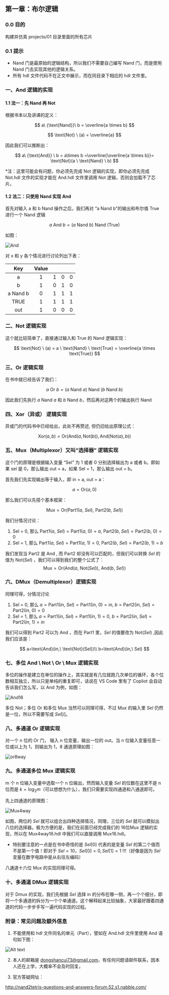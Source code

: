 
## 第一章：布尔逻辑

### 0.0 目的

构建并仿真 projects/01 目录里面的所有芯片

### 0.1 提示

* Nand 门是最原始的逻辑结构，所以我们不需要自己编写 Nand 门，而是使用 Nand 门去实现其他的逻辑关系。
* 所有 hdl 文件代码不在正文中展示，而在同目录下相应的 hdl 文件里。

### 一、And 逻辑的实现

#### 1.1 法一：先 Nand 再 Not

根据书本以及讲课的定义：

$$
a\  {\text{Nand}}\ b = \overline{a \times b}
$$

$$
\text{Not} \ (a) = \overline{a}
$$

因此我们可以推断出：

$$
a\ {\text{And}} \ b = a\times b =\overline{\overline{a \times b}}= \text{Not}(a \ \text{Nand} \ b)
$$

*注：这里可能会有问题，你必须先完成 Not 逻辑的实现，即你必须先完成 Not.hdl 文件的实现才能在 And.hdl 文件里调用 Not 逻辑，否则会加载不了芯片。

#### 1.2 法二：只使用 Nand 实现 And

首先对输入 a 和 b Nand 操作之后，我们再对 “a Nand b"的输出和布尔值 True 进行一个 Nand 逻辑

$$
a\ {\text{And}} \ b = (a \ \text{Nand} \ b)\ \text{Nand}\ (\text{True})
$$

如图：

![And](https://github.com/CuiEM/Nand2Tetris_learing_logs/raw/master/01/figure/And16_C.png)

对 x 和 y 各个情况进行讨论列出下表： 

<div class="center">

|    Key   | Value |   |   |   |
|:--------:|:-----:|:-:|:-:|:-:|
| a        | 1     | 1 | 0 | 0 |
| b        | 1     | 0 | 1 | 0 |
| a Nand b | 0     | 1 | 1 | 1 |
| TRUE     | 1     | 1 | 1 | 1 |
| out      | 1     | 0 | 0 | 0 |

</div>

### 二、Not 逻辑实现

这个就比较简单了，直接通过输入和 True 的 Nand 逻辑实现：

$$
\text{Not} \ (a) = a \  \text{Nand} \ \text{True} = \overline{a \times \text{True}}
$$ 

### 三、Or 逻辑实现

在书中就已经告诉了我们：

$$
a \ \text{Or} \ b = (a\ \text{Nand} \ a)\ \text{Nand}\ (b \  \text{Nand} \ b)
$$

因此我们先执行 $a\ \text{Nand} \ a$ 和 $b \  \text{Nand} \ b$，然后再对这两个的输出执行 Nand

### 四、Xor（异或） 逻辑实现

异或门的代码书中已经给出，此处不再赘述, 但仍旧给出原理公式：

$$
\text{Xor}(a,b) = \text{Or}(\text{And}(a,\text{Not}(b)), \text{And}(\text{Not}(a),b))
$$

### 五、Mux（Multiplexor）又叫“选择器” 逻辑实现

这个门的原理是根据输入变量 “Sel” 为 1 或者 0 分别选择输出为 a 或者 b。即如果 sel 是 0，那么输出 out = a，如果 Sel = 1，那么输出 out = b。


首先我们先实现输出等于输入，即 in = a, out = a：

$$
a = \text{Or}(a, 0)
$$


那么我们可以先搭个基本框架：

$$
\text{Mux} = \text{Or}(\text{Part1}(a,\ Sel), \ \text{Part2}(b,\ Sel))
$$

我们分情况讨论：

1. Sel = 0, 那么 $\text{Part1}(a,\ Sel)=\text{Part1}(a,\ 0)=a,\  \text{Part2}(b,\ Sel)=\text{Part2}(b,\ 0)=0$
2. Sel = 1, 那么 $\text{Part1}(a,\ Sel)=\text{Part1}(a,\ 1)=0,\  \text{Part2}(b,\ Sel)=\text{Part2}(b,\ 1)=b$
   
我们发现当 $\text{Part2}$ 是 $\text{And}$ , 而 $\text{Part2}$ 却没有可以匹配的，但我们可以转换 $Sel$ 的值为 $\text{Not}(Sel)$ ，我们可以得到我们的整个公式了：
$$
\text{Mux} = \text{Or}(\text{And}(a,\ \text{Not}(Sel)), \ \text{And}(b,\ Sel))
$$

### 六、DMux（Demultiplexor）逻辑实现

同理可得，分情况讨论

1. Sel = 0, 那么 $a=\text{Part1}(in,\ Sel)=\text{Part1}(in,\ 0)=in,\  b=\text{Part2}(in,\ Sel)=\text{Part2}(in,\ 0)=0$
2. Sel = 1, 那么 $a=\text{Part1}(in,\ Sel)=\text{Part1}(in,\ 1)=0,\  b=\text{Part2}(in,\ Sel)=\text{Part2}(in,\ 1)=in$

我们可以得到 $\text{Part2}$ 可以为 $\text{And}$ ，而在 $\text{Part1}$ 里，$Sel$ 的值要改为 $\text{Not}(Sel)$ ,因此我们应该是：

$$
a=\text{And}(in,\ \text{Not}(Sel))\\
b=\text{And}(in,\ Sel)
$$

### 七、多位 And \ Not \ Or \ Mux 逻辑实现

多位的操作是建立在单位的操作上，其实就是有几位就跑几次单位的循环，各个位数相互独立，所以只是单纯的重复即可，话说在 VS Code 里有了 Copliot 会自动告诉我们怎么写，以 And 为例，如图：

![And16](https://github.com/CuiEM/Nand2Tetris_learing_logs/raw/master/01/figure/And16_C.png)

多位 Not；多位 Or 和多位 Mux 当然可以同理可得，不过 Mux 的输入里 $Sel$ 仍然是一位，所以不需要写成 $Sel[i]$。

### 八、多通道 Or 逻辑实现

对一个 n 位的 Or 门， 输入 n 位变量，输出一位的 out。当 n 位输入变量任意一位或以上为 1，则输出为 1，8 通道原理如图：

![or8way](https://github.com/CuiEM/Nand2Tetris_learing_logs/raw/master/01/figure/or8way.svg)

### 九、多通道多位 Mux 逻辑实现

m 个 n 位输入变量中选取一个 n 位输出，然而输入变量 $Sel$ 的位数在这里不是 n 位而是 $k=log_2m$（可以想想为什么），我们只需要实现四通道和八通道即可。

先上四通道的原理图：

![Mux4way](https://github.com/CuiEM/Nand2Tetris_learing_logs/raw/master/01/figure/mux4way16.svg)

如图，两位的 $Sel$ 就可以组合出四种选择情况，同理，三位的 $Sel$ 就可以模拟出八位的选择器。极为方便的是，我们在前面已经完成我们的 16位Mux 逻辑的实现，所以在 Mux4way16.hdl 中我们可以直接调用 Mux16.hdl。

* 特别要注意的一点是在书中奇怪的是 $Sel[0]$ 代表的是变量 $Sel$ 的第二个值而不是第一个值！即对于 $Sel = 10$，$Sel[0]=0,Sel[1]=1$ !!!（好像是因为 $Sel$ 变量在数字电路中是从右往左编码）

八通道十六位 Mux 的实现同理可得。

### 十、多通道 DMux 逻辑实现

对于 Dmux 的实现，我们先根据 $Sel$ 选择 in 的分布在哪一侧，再一个个细分，即将一个多通道的拆分为一个个单通道。这个解释起来比较抽象，大家最好跟着四通道的代码一步步手写一遍代码实现的过程。

### 附录：常见问题及额外信息

1. 不能使用和 hdl 文件同名的单元（Part），譬如在 And.hdl 文件里使用 And 语句如下图：

![Alt text](https://github.com/CuiEM/Nand2Tetris_learing_logs/raw/master/01/figure/failure1.png)

2. 本人的邮箱是 dongshancui73@gmail.com，有任何问题请邮件联系，因本人还在上学，大概率不会及时回复。

3. 官方答疑网址：

http://nand2tetris-questions-and-answers-forum.52.s1.nabble.com/
